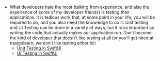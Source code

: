 - What developers hate the most (talking from experience, and also the experience of some of my developer friends) is testing their applications. It is tedious work that, at some point in your life, you will be required to do, and you also need the knowledge to do it. Unit testing and UI Testing can be done in a variety of ways, but it is as important as writing the code that actually makes our application run. Don't become the kind of developer that doesn't like testing at all (or you'll get hired at navigolearn, we don't like testing either lol)
	- [Unit Testing in SwiftUI](https://youtu.be/eqdvIUKsM2A?si=JKEjJknnHHZfPt_V)
	- [UI Testing in SwiftUI](https://youtu.be/RoDUYFuNeJU?si=Q_JnOuiRgktqn_ag)